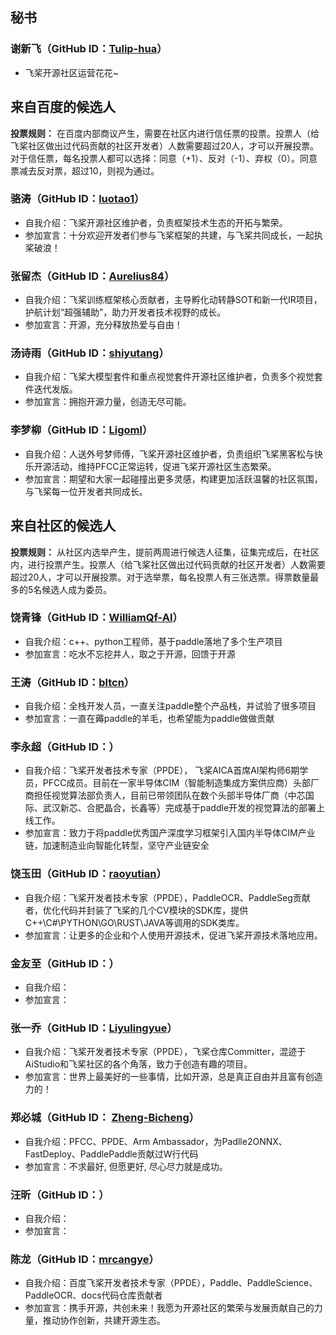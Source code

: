 ## 秘书

### 谢新飞（GitHub ID：[Tulip-hua](https://github.com/Tulip-hua)）

- 飞桨开源社区运营花花~


## 来自百度的候选人

**投票规则：** 在百度内部商议产生，需要在社区内进行信任票的投票。投票人（给飞桨社区做出过代码贡献的社区开发者）人数需要超过20人，才可以开展投票。对于信任票，每名投票人都可以选择：同意（+1）、反对（-1）、弃权（0）。同意票减去反对票，超过10，则视为通过。

### 骆涛（GitHub ID：[luotao1](https://github.com/luotao1)）

- 自我介绍：飞桨开源社区维护者，负责框架技术生态的开拓与繁荣。
- 参加宣言：十分欢迎开发者们参与飞桨框架的共建，与飞桨共同成长，一起执桨破浪！

### 张留杰（GitHub ID：[Aurelius84](https://github.com/Aurelius84)）

- 自我介绍：飞桨训练框架核心贡献者，主导孵化动转静SOT和新一代IR项目，护航计划“超强辅助”，助力开发者技术视野的成长。
- 参加宣言：开源，充分释放热爱与自由！

### 汤诗雨（GitHub ID：[shiyutang](https://github.com/shiyutang)）

- 自我介绍：飞桨大模型套件和重点视觉套件开源社区维护者，负责多个视觉套件迭代发版。
- 参加宣言：拥抱开源力量，创造无尽可能。

### 李梦柳（GitHub ID：[Ligoml](https://github.com/Ligoml)）

- 自我介绍：人送外号梦师傅，飞桨开源社区维护者，负责组织飞桨黑客松与快乐开源活动，维持PFCC正常运转，促进飞桨开源社区生态繁荣。
- 参加宣言：期望和大家一起碰撞出更多灵感，构建更加活跃温馨的社区氛围，与飞桨每一位开发者共同成长。


## 来自社区的候选人

**投票规则：** 从社区内选举产生，提前两周进行候选人征集，征集完成后，在社区内，进行投票产生。投票人（给飞桨社区做出过代码贡献的社区开发者）人数需要超过20人，才可以开展投票。对于选举票，每名投票人有三张选票。得票数量最多的5名候选人成为委员。

### 饶青锋（GitHub ID：[WilliamQf-AI](https://github.com/WilliamQf-AI)）

- 自我介绍：c++、python工程师，基于paddle落地了多个生产项目
- 参加宣言：吃水不忘挖井人，取之于开源，回馈于开源

### 王涛（GitHub ID：[bltcn](https://github.com/bltcn)）

- 自我介绍：全栈开发人员，一直关注paddle整个产品栈，并试验了很多项目
- 参加宣言：一直在薅paddle的羊毛，也希望能为paddle做做贡献

### 李永超（GitHub ID：）

- 自我介绍：飞桨开发者技术专家（PPDE）， 飞桨AICA首席AI架构师6期学员，PFCC成员。目前在一家半导体CIM（智能制造集成方案供应商）头部厂商担任视觉算法部负责人，目前已带领团队在数个头部半导体厂商（中芯国际、武汉新芯、合肥晶合，长鑫等）完成基于paddle开发的视觉算法的部署上线工作。
- 参加宣言：致力于将paddle优秀国产深度学习框架引入国内半导体CIM产业链，加速制造业向智能化转型，坚守产业链安全

### 饶玉田（GitHub ID：[raoyutian](https://github.com/raoyutian)）

- 自我介绍：飞桨开发者技术专家（PPDE），PaddleOCR、PaddleSeg贡献者，优化代码并封装了飞桨的几个CV模块的SDK库，提供C++\C#\PYTHON\GO\RUST\JAVA等调用的SDK类库。
- 参加宣言：让更多的企业和个人使用开源技术，促进飞桨开源技术落地应用。

### 金友至（GitHub ID：）

- 自我介绍：
- 参加宣言：

### 张一乔（GitHub ID：[Liyulingyue](https://github.com/Liyulingyue)）

- 自我介绍：飞桨开发者技术专家（PPDE），飞桨仓库Committer，混迹于AiStudio和飞桨社区的各个角落，致力于创造有趣的项目。
- 参加宣言：世界上最美好的一些事情，比如开源，总是真正自由并且富有创造力的！

### 郑必城（GitHub ID： [Zheng-Bicheng](https://github.com/Zheng-Bicheng)）

- 自我介绍：PFCC、PPDE、Arm Ambassador，为Padlle2ONNX、FastDeploy、PaddlePaddle贡献过W行代码
- 参加宣言：不求最好, 但愿更好, 尽心尽力就是成功。

### 汪昕（GitHub ID：）

- 自我介绍：
- 参加宣言：

### 陈龙（GitHub ID：[mrcangye](https://github.com/mrcangye)）

- 自我介绍：百度飞桨开发者技术专家（PPDE），Paddle、PaddleScience、PaddleOCR、docs代码仓库贡献者
- 参加宣言：携手开源，共创未来！我愿为开源社区的繁荣与发展贡献自己的力量，推动协作创新，共建开源生态。
